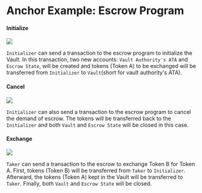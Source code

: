 # Anchor Example: Escrow Program

#### Initialize

![](https://hackmd.io/_uploads/Hkn1gdtuj.png)

`Initializer` can send a transaction to the escrow program to initialize the Vault. In this transaction, two new accounts: `Vault Authority's ATA` and `Escrow State`, will be created and tokens (Token A) to be exchanged will be transferred from `Initializer` to `Vault`(short for vault authority's ATA).

#### Cancel

![](https://hackmd.io/_uploads/ry0GNdKdo.png)

`Initializer` can also send a transaction to the escrow program to cancel the demand of escrow. The tokens will be transferred back to the `Initializer` and both `Vault` and `Escrow State` will be closed in this case.

#### Exchange

![](https://hackmd.io/_uploads/HkhNE_tdi.png)

`Taker` can send a transaction to the escrow to exchange Token B for Token A. First, tokens (Token B) will be transferred from `Taker` to `Initializer`. Afterward, the tokens (Token A) kept in the Vault will be transferred to `Taker`. Finally, both `Vault` and `Escrow State` will be closed.


